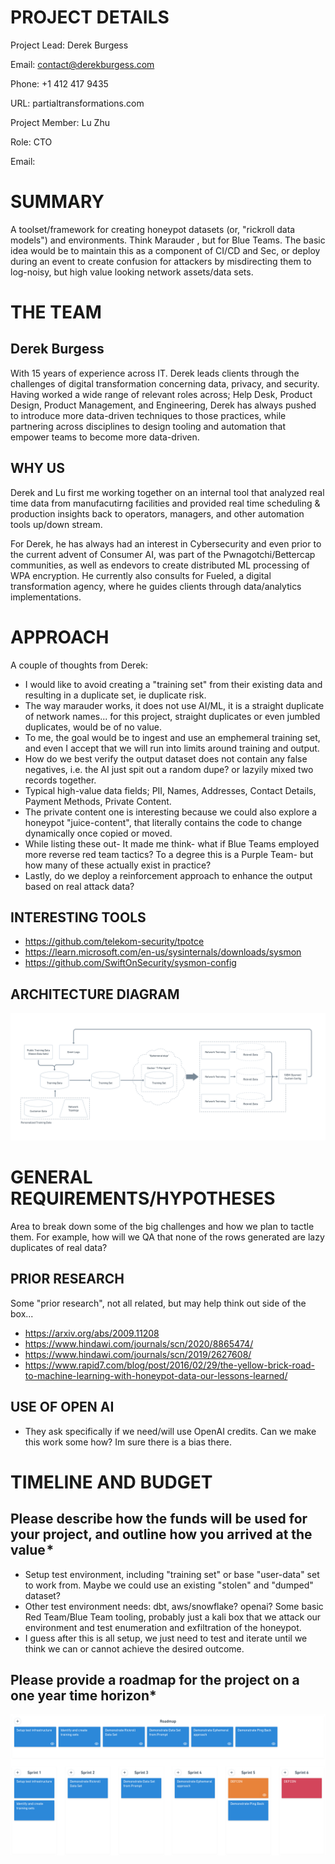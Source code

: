 # PROJECT DETAILS
Project Lead: Derek Burgess

Email: contact@derekburgess.com

Phone: +1 412 417 9435

URL: partialtransformations.com


Project Member: Lu Zhu

Role: CTO

Email:


# SUMMARY
A toolset/framework for creating honeypot datasets (or, "rickroll data models") and environments. Think Marauder , but for Blue Teams. The basic idea would be to maintain this as a component of CI/CD and Sec, or deploy during an event to create confusion for attackers by misdirecting them to log-noisy, but high value looking network assets/data sets.

# THE TEAM
## Derek Burgess
With 15 years of experience across IT. Derek leads clients through the challenges of digital transformation concerning data, privacy, and security. Having worked a wide range of relevant roles across; Help Desk, Product Design, Product Management, and Engineering, Derek has always pushed to introduce more data-driven techniques to those practices, while partnering across disciplines to design tooling and automation that empower teams to become more data-driven.

## WHY US
Derek and Lu first me working together on an internal tool that analyzed real time data from manufacutirng facilities and provided real time scheduling & production insights back to operators, managers, and other automation tools up/down stream.

For Derek, he has always had an interest in Cybersecurity and even prior to the current advent of Consumer AI, was part of the Pwnagotchi/Bettercap communities, as well as endevors to create distributed ML processing of WPA encryption. He currently also consults for Fueled, a digital transformation agency, where he guides clients through data/analytics implementations.

# APPROACH
A couple of thoughts from Derek:
- I would like to avoid creating a "training set" from their existing data and resulting in a duplicate set, ie duplicate risk.
- The way marauder works, it does not use AI/ML, it is a straight duplicate of network names... for this project, straight duplicates or even jumbled duplicates, would be of no value.
- To me, the goal would be to ingest and use an emphemeral training set, and even I accept that we will run into limits around training and output.
- How do we best verify the output dataset does not contain any false negatives, i.e. the AI just spit out a random dupe? or lazyily mixed two records together.
- Typical high-value data fields; PII, Names, Addresses, Contact Details, Payment Methods, Private Content.
- The private content one is interesting because we could also explore a honeypot "juice-content", that literally contains the code to change dynamically once copied or moved.
- While listing these out- It made me think- what if Blue Teams employed more reverse red team tactics? To a degree this is a Purple Team- but how many of these actually exist in practice?
- Lastly, do we deploy a reinforcement approach to enhance the output based on real attack data?

## INTERESTING TOOLS
- https://github.com/telekom-security/tpotce
- https://learn.microsoft.com/en-us/sysinternals/downloads/sysmon
- https://github.com/SwiftOnSecurity/sysmon-config

## ARCHITECTURE DIAGRAM

![alt text](approach_r4.png)

# GENERAL REQUIREMENTS/HYPOTHESES
Area to break down some of the big challenges and how we plan to tactle them. For example, how will we QA that none of the rows generated are lazy duplicates of real data?

## PRIOR RESEARCH
Some "prior research", not all related, but may help think out side of the box...
- https://arxiv.org/abs/2009.11208
- https://www.hindawi.com/journals/scn/2020/8865474/
- https://www.hindawi.com/journals/scn/2019/2627608/
- https://www.rapid7.com/blog/post/2016/02/29/the-yellow-brick-road-to-machine-learning-with-honeypot-data-our-lessons-learned/


## USE OF OPEN AI
- They ask specifically if we need/will use OpenAI credits. Can we make this work some how? Im sure there is a bias there.

# TIMELINE AND BUDGET
## Please describe how the funds will be used for your project, and outline how you arrived at the value *
- Setup test environment, including "training set" or base "user-data" set to work from. Maybe we could use an existing "stolen" and "dumped" dataset?
- Other test environment needs: dbt, aws/snowflake? openai? Some basic Red Team/Blue Team tooling, probably just a kali box that we attack our environment and test enumeration and exfiltration of the honeypot.
- I guess after this is all setup, we just need to test and iterate until we think we can or cannot achieve the desired outcome.

## Please provide a roadmap for the project on a one year time horizon*

![alt text](roadmap_r1.png)